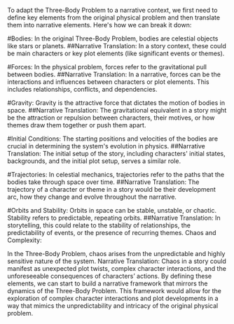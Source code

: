 To adapt the Three-Body Problem to a narrative context, we first need to define key elements from the original physical problem and then translate them into narrative elements. Here's how we can break it down:

#Bodies:
In the original Three-Body Problem, bodies are celestial objects like stars or planets.
##Narrative Translation: In a story context, these could be main characters or key plot elements (like significant events or themes).

#Forces:
In the physical problem, forces refer to the gravitational pull between bodies.
##Narrative Translation: In a narrative, forces can be the interactions and influences between characters or plot elements. This includes relationships, conflicts, and dependencies.

#Gravity:
Gravity is the attractive force that dictates the motion of bodies in space.
##Narrative Translation: The gravitational equivalent in a story might be the attraction or repulsion between characters, their motives, or how themes draw them together or push them apart.

#Initial Conditions:
The starting positions and velocities of the bodies are crucial in determining the system's evolution in physics.
##Narrative Translation: The initial setup of the story, including characters' initial states, backgrounds, and the initial plot setup, serves a similar role.

#Trajectories:
In celestial mechanics, trajectories refer to the paths that the bodies take through space over time.
##Narrative Translation: The trajectory of a character or theme in a story would be their development arc, how they change and evolve throughout the narrative.

#Orbits and Stability:
Orbits in space can be stable, unstable, or chaotic. Stability refers to predictable, repeating orbits.
##Narrative Translation: In storytelling, this could relate to the stability of relationships, the predictability of events, or the presence of recurring themes.
Chaos and Complexity:

In the Three-Body Problem, chaos arises from the unpredictable and highly sensitive nature of the system.
Narrative Translation: Chaos in a story could manifest as unexpected plot twists, complex character interactions, and the unforeseeable consequences of characters’ actions.
By defining these elements, we can start to build a narrative framework that mirrors the dynamics of the Three-Body Problem. This framework would allow for the exploration of complex character interactions and plot developments in a way that mimics the unpredictability and intricacy of the original physical problem.
